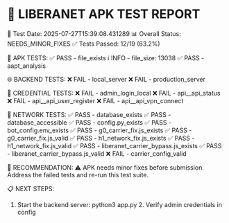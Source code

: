 
🧪 LIBERANET APK TEST REPORT
============================

📅 Test Date: 2025-07-27T15:39:08.431289
📊 Overall Status: NEEDS_MINOR_FIXES
✅ Tests Passed: 12/19 (63.2%)

📱 APK TESTS:
  ✅ PASS - file_exists
  ℹ️ INFO - file_size: 13038
  ✅ PASS - aapt_analysis

🌐 BACKEND TESTS:
  ❌ FAIL - local_server
  ❌ FAIL - production_server

🔐 CREDENTIAL TESTS:
  ❌ FAIL - admin_login_local
  ❌ FAIL - api__api_status
  ❌ FAIL - api__api_user_register
  ❌ FAIL - api__api_vpn_connect

📡 NETWORK TESTS:
  ✅ PASS - database_exists
  ✅ PASS - database_accessible
  ✅ PASS - config.py_exists
  ✅ PASS - bot_config.env_exists
  ✅ PASS - g0_carrier_fix.js_exists
  ✅ PASS - g0_carrier_fix.js_valid
  ✅ PASS - h1_network_fix.js_exists
  ✅ PASS - h1_network_fix.js_valid
  ✅ PASS - liberanet_carrier_bypass.js_exists
  ✅ PASS - liberanet_carrier_bypass.js_valid
  ❌ FAIL - carrier_config_valid

🎯 RECOMMENDATION:
⚠️ APK needs minor fixes before submission.
   Address the failed tests and re-run this test suite.

📋 NEXT STEPS:
1. Start the backend server: python3 app.py
   2. Verify admin credentials in config
